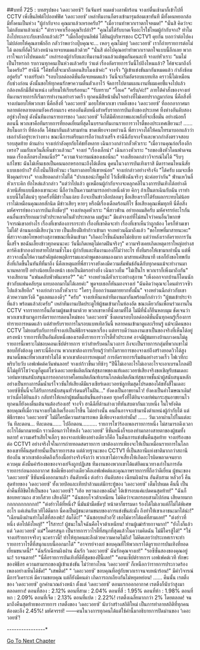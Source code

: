 ##บทที่ 725 : บทสรุปของ ‘เดอะวอยซ์’!
วันจันทร์
หมดช่วงลาพักร้อน จางเย่ตื่นเช้ามาก็เข้าไปที่ CCTV เพิ่งขึ้นลิฟต์ไปออฟฟิศ ‘เดอะวอยซ์’ เหล่าทีมงานก็ตรงเข้ามารุมล้อมเขาทันที มีทั้งคนหยอกล้อ มีทั้งคนเป็นห่วง
"ผู้กำกับจาง คุณมาแล้วเหรอครับ?"
"เมื่อวานทำพวกเราตกใจหมด!"
"นั่นสิ คิดว่าจะไม่กลับมาแล้วแน่ะ"
"ตำรวจหาเรื่องคุณรึเปล่า?"
"คุณไม่ได้รับบาดเจ็บอะไรใช่ไหมผู้กำกับจาง? ทำไมถึงไปทะเลาะกับเขาอีกแล้วล่ะ?"
"เมื่อกี้อยู่บนลิฟต์ ได้ยินผู้บริหารของ CCTV1 คุยกัน บอกว่าต่อไปคงไม่ปล่อยให้คุณลาพักอีก กลัวว่าพอว่างปุ๊บคุณจะ... เหอๆ คุณไม่อยู่ ‘เดอะวอยซ์’ เราก็ถ่ายรายการต่อไม่ได้ ตอนที่อัดไว้ล่วงหน้าฉายจบหมดแล้วด้วย"
“นั่นสิ ต่อไปคุณอย่าทำพวกเราตกใจแบบนี้อีกเลย พวกเราใจแกว่งไปหมดล่ะ”
เหล่ารองผู้กำกับและทีมงานล้วนแล้วแต่พูดกันคนละที
จางเย่หัวเราะ “ผมไม่เป็นไรหรอก รบกวนทุกคนเป็นห่วงแล้วครับ ว่าแต่ เรื่องอัดรายการวันนี้ไปถึงไหนแล้ว? โค้ชจะมาถึงกี่โมงครับ?”
ฮาฉีฉี “โค้ชทั้งสี่จะมาถึงตอนสิบโมงเช้าค่ะ”
จางจั่ว “ผู้เข้าแข่งขันมากันหมดแล้ว กำลังซ้อมอยู่ครับ”
จางเย่รับคำ "รอบไบลด์ออดิชั่นอัดจบหมดแล้ว วันนี้จะเริ่มอัดรอบแบทเทิล คราวนี้ไม่เหมือนกับช่วงก่อน ดังนั้นขอให้ทุกคนรักษาความตื่นตัวเอาไว้ จัดการไปตามแผนงานที่ผมเคยชี้แจงไปแล้ว กล้องหลักมีสี่ตำแหน่ง เตรียมให้เรียบร้อยนะ"
“รับทราบ”
“โอเค”
“ครับ/ค่ะ!”
ภายใต้คำสั่งของจางเย่ ทีมงานรายการก็เริ่มการทำงานอย่างรวดเร็ว ทุกคนมีสีหน้ามั่นใจอย่างที่ไม่เคยปรากฏมาก่อน นี่คือสิ่งที่จางเย่มอบให้พวกเขา นี่คือสิ่งที่ ‘เดอะวอยซ์’ มอบให้พวกเขา เรตติ้งของ ‘เดอะวอยซ์’ ที่ออกอากาศมาหลายต่อหลายตอนยังคงร้อนแรง ครองอันดับหนึ่งสำหรับรายการบันเทิงของประเทศ ทิ้งห่างอันดับสองอยู่ช่วงใหญ่ ดังนั้นทีมงานรายการของ ‘เดอะวอยซ์’ จึงได้มีศักยภาพและพลังที่จะเชื่อมั่น อย่างน้อยก็ตอนนี้ พวกเขาคือทีมรายการที่ยอดเยี่ยมที่สุดในบรรดาทีมงานรายการวาไรตี้ของประเทศเชียวนะ!
……
สิบโมงกว่า
ที่ห้องอัด
โค้ชมากันแล้วสามท่าน ขาดเพียงจางหย่วนฉี พี่สาวจางได้ให้คนโทรมาบอกแล้วว่าเธอกำลังอยู่ระหว่างทาง
ขณะนี้การเตรียมการถือว่าแล้วเสร็จ ฮาฉีฉีกับจางจั่วและพวกกำลังตรวจสอบรอบสุดท้าย
ด้านล่าง จางเย่กำลังคุยกับโค้ชทั้งหลาย
เฉินกวงกล่าวกลั้วหัวเราะ "เมื่อวานคุณก่อเรื่องอีกเหรอ? ผมกับเหวินลี่เห็นข่าวแล้วนะ"
จางเย่ "เรื่องเล็กน่า"
เฉินกวงหัวเราะ "รถของชิงหัวโดนฟาดจนหมด เรื่องเล็กตรงไหนเนี่ย?"
"ความเจ้าอารมณ์ของเธอนี่นะ" จางเสียอดกล่าววิจารณ์ไม่ได้ "รีบๆ แก้ไขซะ ฉันไม่เห็นเธอเป็นคนนอกหรอกนะถึงได้เตือน ดูคนในวงการบันเทิงเราสิ มีดาราคนไหนนิสัยแบบเธอบ้าง? ยังไงนั่นก็ชิงหัวนะ เว้นทางถอยให้เขาหน่อย"
จางเย่กล่าวอย่างจริงจัง "ได้ครับ ผมจะเชื่อฟังคุณย่าจาง"
จางเสียอดกล่าวไม่ได้ "ปากเธอน่ะก็พูดไป ไว้เชื่อฟังฉันจริงๆ น่ะค่อยว่ากัน"
ฟ่านเหวินลี่หัวเราะคิก ยักไหล่แล้วกล่าว "แต่ว่าไปแล้ว ดูเหมือนผู้กำกับจางจะคลุกคลีในวงการบันเทิงได้อย่างดีด้วยนิสัยแบบนี้ของเขานะคะ นี่ถือว่าเป็นความสามารถอย่างหนึ่งด้วย คิกๆ ถ้าเป็นตาเฉินกับฉัน เราทำแบบนี้ไม่ได้แน่ๆ ทุกครั้งที่มีข่าวในแง่ลบ ถึงจะเป็นข่าวลือปลอมๆ ชื่อเสียงเราก็ได้รับผลกระทบไม่น้อย เราไม่เหมือนคุณเลยสักนิด มีข่าวเสียๆ หายๆ หรือมีเรื่องเดือดร้อนทีไร ชื่อเสียงคุณเพิ่มทุกที นี่คือสิ่งมหัศจรรย์ของวงการบันเทิงชัดๆ!"
จางเย่หลุดหัวเราะ "พี่สาวฟ่าน อย่ายอผมสิครับ มหัศจรรย์อะไรกัน คนอื่นเขาเรียกผมว่าตัวประหลาดในตัวประหลาด ผมรู้นะ"
มีแต่จางเย่ที่ไม่สนใจว่าคนอื่นวิพากษ์วิจารณ์เขาอย่างไร เรื่องที่เขาต้องการกระทำ เรื่องที่เขาคิดจะทำ เรื่องที่เขาเห็นว่าถูกต้อง ใครก็ห้ามเขาไม่ได้!
ด้านนอกมีเสียงวุ่นวาย
เป็นเสียงฝีเท้าก้าวเข้ามา จางหย่วนฉีมาถึงแล้ว
"ขอโทษที่มาสายนะคะ" พี่สาวจางขอโทษอย่างสุภาพขณะที่เดินเข้ามา "เกิดอะไรขึ้นฉันขอไม่อธิบาย แต่ว่าหลังเราอัดรายการวันนี้เสร็จ ขอฉันเลี้ยงข้าวทุกคนนะคะ วันนี้เกิดเหตุไม่คาดฝันจริงๆ" ความจริงเคยเกิดเหตุดาราใหญ่อย่างสตาร์คิงเข้ากองถ่ายสายไปสามชั่วโมง ผู้กำกับและทีมงานเองก็ไม่ว่าอะไร ทั้งทีมรอให้เขามาเท่านั้น แต่พี่สาวจางนั้นให้ความสำคัญต่อพฤติกรรมและคำพูดของตนเองมาก มาสายแค่สิบนาที เธอก็ยังขอโทษกับสิ่งที่เกิดขึ้นในทันทีที่มาถึง นี่คือเหตุผลที่พี่สาวจางยังคงมีความสัมพันธ์อันดีกับทุกคนแม้จะทำงานมานานหลายปี อย่างน้อยเบื้องหน้า เธอเป็นมิตรอย่างยิ่ง
เฉินกวงยิ้ม "ไม่เป็นไร พวกเราก็เพิ่งมาถึงกัน"
จางเสียถาม "แฟนคลับพัวพันเหรอ?"
"ค่ะ" จางหย่วนฉีหัวเราะอย่างสุภาพ "เพิ่งออกจากบ้านก็โดนนักข่าวกับแฟนคลับรุม แทบออกมาไม่ได้เลยค่ะ" พูดจบเธอก็หันมองจางเย่ "ฉันคิดว่าคุณจะโดนตำรวจซิวไปแล้วเสียอีก"
จางเย่กล่าวกลั้วหัวเราะ "ใครๆ ก็บอกว่าผมตายยากทั้งนั้น"
จางหย่วนฉีกล่าวกับเขาด้วยความหวังดี "ดูแลตนเองดีๆ"
"ครับ" จางเย่เห็นเหล่าทีมงานมากันพร้อมก็กล่าวว่า "ผู้ชมเข้าประจำที่แล้ว พร้อมแล้วล่ะครับ"
เหล่าทีมงานเปิดประตูให้ผู้ชมเข้ามาในห้องอัด ขณะเดียวกันเพื่อนร่วมงานใน CCTV จากรายการอื่นก็ตามผู้ชมเข้ามาด้วย พวกเขาหาที่นั่งตามที่ได้ ไม่มีที่นั่งก็ยืนหลบมุม ชัดเจนว่าพวกเขาเข้ามาดูการอัดรายการตอนใหม่ของ ‘เดอะวอยซ์’ ซึ่งตอนรอบไบลด์ออดิชั่นนั้นทุกคนรู้เรื่องการทำรายการหมดแล้ว แต่สำหรับรายการในรอบแบทเทิลวันนี้ หลายคนเข้ามาดูและเรียนรู้ แม้จะมีคนของ CCTV ไม่ยอมรับกับการที่จางเย่เป็นพิธีกรจอมหาเรื่อง แต่ทราบดีว่าผลงานเขาเป็นของจริงที่เห็นได้อยู่ตรงหน้า รายการที่เป็นอันดับหนึ่งของเรตติ้งรายการวาไรตี้ทั่วประเทศ อาจมีผู้ชมทางบ้านบางคนไม่ดูรายการนี้เพราะไม่ชอบคอนเซ็ปต์รายการ ทว่าสำหรับคนในวงการ ถึงจะเป็นรายการกลุ่มที่พวกเขาไม่ชอบก็ยังต้องดู เพราะนี่คืองาน พวกเขาต้องการเรียนรู้ว่าทำไมรายการของจางเย่ถึงสร้างยอดวิวได้สูงขนาดนี้ขณะที่พวกเขาทำไม่ได้ พวกเขาต้องการเหตุผล!
การอัดรายการเริ่มต้นอย่างรวดเร็ว
ไฟเวทีกะพริบวิบวับ เอฟเฟคต์ควันพ่นลอย!
จางเย่ก้าวขึ้นเวทีช้าๆ "ปีนี้ไม่เอาอะไรไม่เอาอะไรจะเอาเบรนโกลด์ปีนี้ไม่ดูทีวีโชว์จะดูก็ดูแต่โชว์เดอะวอยซ์ผลิตภัณฑ์สุขภาพของแท้เดอะวอยซ์เสียงจริงขอเชิญรับชมเดอะวอย์มหาชนสนับสนุนการออกอากาศโดยผลิตภัณฑ์เบรนโกลด์ผลิตภัณฑ์สุขภาพชั้นนำผู้สนับสนุนหลักอย่างเป็นทางการดื่มน้ำแร่โจวซันให้เสียงดีมีแรงเชียร์เดอะวอยซ์ลูกทีมสุดโปรดของโค้ชทั้งสี่ในเดอะวอยซ์ซีซั่นนี้จะได้รับการสนับสนุนทัวร์ดนตรีในฝัน..."
ยังคงเป็นอาขยานไว!
ยังคงเป็นคำโฆษณาเดิม!
ทว่าเมื่อได้ยินแล้ว กลับทำให้เหล่าผู้ชมตื่นเต้นขึ้นอย่างเคย ทุกครั้งที่ได้ยินจางเย่พ่นกระสุนอาขยานไว ทุกคนก็ยังคงตื่นเต้นจนต้องร้องเฮ!
จางจั่ว ฮาฉีฉีที่ด้านล่างเวทีหันสบตากันแวบหนึ่ง ในใจยังคิดขอบคุณที่เมื่อวานจางเย่ไม่เกิดเรื่องอะไรขึ้น ไม่อย่างนั้น คนอื่นอาจจะเข้ามานั่งตำแหน่งผู้กำกับได้ แต่พิธีกรของ ‘เดอะวอยซ์’ ไม่มีใครมีความสามารถพอ มีเพียงจางเย่เท่านั้น!
……
วันเวลาผ่านไปในแต่ละวัน
ทีละตอน...
ทีละตอน…...
ไปอีกตอน……....
รายการโชว์ร้องเพลงรายการหนึ่ง ไม่สามารถดึงเวลาอะไรได้มากมายนัก ราวเดือนกว่าให้หลัง
‘เดอะวอยซ์’ ซีซั่นหนึ่งก็จบลงท่ามกลางสายตาของผู้ชมทั้งหลาย!
ความเศร้่าเสียใจเล็กๆ ของจางเย่เพียงอย่างเดียวก็คือ ในคืนการแข่งขันคืนสุดท้าย จางเย่ร้องขอต่อ CCTV1 อย่างจริงใจในการถ่ายทอดสดรายการ เขาต้องการเพียงจะให้เป็นเหมือนรายการในโลกของเขาที่คืนสุดท้ายนั้นเป็นรายการสด แต่ด้วยฐานะของ CCTV1 ที่เป็นสถานีแห่งชาติมากกว่าสถานีท้องถิ่น พวกเขาต้องคิดถึงเรื่องนี้อย่างจริงจังกว่า พวกเขาไม่อาจเสี่ยงให้เกิดอะไรผิดพลาดจนยากควบคุม ดังนั้นคำร้องขอของจางเย่จึงถูกปฏิเสธ ทีมงานของพวกเขาได้แต่ยึดแนวทางเก่าในการอัดรายการก่อนออกอากาศ ข้อดีเพียงอย่างเดียวคือเอฟเฟคต์และคุณภาพรายการที่ถือว่าดีเยี่ยม
ผู้ชนะของ ‘เดอะวอยซ์’ ซีซันหนึ่งออกมาแล้ว
อันดับหนึ่ง ต่งฮ่าว
อันดับสอง เฉียนผิงฝาน
อันดับสาม หลัวอวี่
คืนสุดท้ายของ ‘เดอะวอยซ์’ ทั้งเวยป๋อและเทียปาล้วนแต่มีกระทู้ของ ‘เดอะวอยซ์’ เต็มไปหมด คืนนี้ เป็นค่ำคืนที่ลิขิตให้เป็นของ ‘เดอะวอยซ์’!
"เฮ้อ หยวนถงของฉัน! ได้เข้ารอบแค่แปดคนสุดท้าย!"
"ฉันก็ชอบหยวนถง สวยก็สวย เสียงก็ดี!"
"ฉันชอบโจวต้าเหนียน ไม่คิดว่าจะตกรอบสามไปก่อน เสียดายมากกกกกกกกกกกก!"
"ต่งฮ่าวได้ที่หนึ่ง? นี่มันม้ามืดชัดๆ! หน้าตาก็ธรรมดา ร้องได้ไม่เลวแต่ก็ไม่ได้พิเศษอะไร แค่เล่นกับเวทีได้ดีมาก นี่คงเป็นผู้ชนะตามขนบของการแข่งขันล่ะมั้ง ถึงทำให้เขาเอาชนะมาได้น่ะ!"
"เฉียนผิงฝานทำไมได้ที่สองฟะ! ล้มโต๊ะ!"
"ฉันชอบหลัวอวี่! เธอไม่ควรได้แค่ที่สามเลย!"
"ต่งฮ่าวที่หนึ่ง ต่อไปดังใหญ่!"
"ไร้สาระ! ผู้ชนะในใจฉันคือโจวต้าเหนียน! ท่านผู้เฒ่าร้ายกาจมาก!"
"ยังไงก็แล้วแต่ ‘เดอะวอยซ์’ แม่*โคตรสนุก เป็นรายการวาไรตี้ที่สนุกที่สุดแล้วในความคิดฉัน ไม่มีใครสู้ได้!"
"ใช่ จางเย่ร้ายกาจจริงๆ นะคราวนี้! ทำให้ทุกคนตะลึงด้วยความคาดไม่ถึง! ไม่คิดเลยว่าประเทศเราจะทำรายการวาไรตี้ที่สนุกแบบนี้ออกมาได้"
"อาจารย์จางเย่ ขอบคุณที่ให้พวกเราได้ดูรายการบันเทิงที่ยอดเยี่ยมขนาดนี้!"
"ฉันรักเฉียนผิงฝาน ฉันรัก ‘เดอะวอยซ์’ ฉันรักคุณจางเย่!"
"รอซีซั่นสองของคุณอยู่นะ! รอจนตาย!"
"นี่คือรายการบันเทิงที่ดีที่สุดของปีนี้เลย!"
"คอนเซ็ปต์รายการ เอฟเฟคต์เวที ทักษะของพิธีกร ความสามารถของผู้เข้าแข่งขัน ไม่ว่าทางไหน ‘เดอะวอยซ์’ ก็เหนือกว่ารายการประกวดร้องเพลงอย่างเห็นได้ชัด!"
"เสพติด!"
" ‘เดอะวอยซ์’ ขอบคุณที่อยู่กับพวกเราจนจบหน้าร้อน!"
มีคำวิจารณ์ มีการวิเคราะห์ มีความขอบคุณ แต่ก็ยังมีคนด่า เกิดการถกเถียงกันไม่หยุดหย่อน!
……
คืนนั้น เรตติ้งของ ‘เดอะวอยซ์’ ถูกคำนวณล่วงหน้า ตั้งแต่ ‘เดอะวอยซ์’ ตอนแรกออกอากาศ เรตติ้งก็นับว่าสูงมาตลอดทาง!
ตอนที่สอง : 2.12%
ตอนที่สาม : 2.04%
ตอนที่สี่ : 1.95%
ตอนที่ห้า : 1.98%
ตอนที่หก : 2.09%
ตอนที่เจ็ด : 2.13%
ตอนที่แปด : 2.22%!
เรตติ้งเฉลี่ยมากกว่า 2% โดยตลอด!
จนมาถึงคืนสุดท้ายของรายการ เรตติ้งของ ‘เดอะวอยซ์’ นับว่าสร้างสถิติใหม่ เป็นการทำลายสถิติที่ทุกคนต้องตะลึง 2.45%!
มหัศจรรย์!
——คนในวงการทุกคนได้แต่ใช้คำนี้มาอธิบายการปิดม่านของ ‘เดอะวอยซ์’!




*-*-*-*-*-*-*-*-*-*-*-*-*-*-*-*-*


[Go To Next Chapter]( ./26.md)